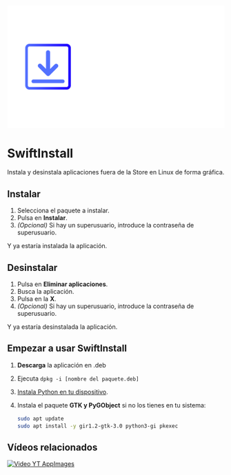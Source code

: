 ![Banner SwiftInstall](/corp/SwiftInstall%20banner.png)
# SwiftInstall

Instala y desinstala aplicaciones fuera de la Store en Linux de forma gráfica.

## Instalar
1. Selecciona el paquete a instalar.
2. Pulsa en **Instalar**.
3. *(Opcional)* Si hay un superusuario, introduce la contraseña de superusuario.

Y ya estaría instalada la aplicación.

## Desinstalar
1. Pulsa en **Eliminar aplicaciones**.
2. Busca la aplicación.
3. Pulsa en la **X**.
4. *(Opcional)* Si hay un superusuario, introduce la contraseña de superusuario.

Y ya estaría desinstalada la aplicación.

## Empezar a usar SwiftInstall
1. **Descarga** la aplicación en .deb
2. Ejecuta `dpkg -i [nombre del paquete.deb]`
3. [Instala Python en tu dispositivo](https://python-guide-es.readthedocs.io/es/latest/starting/install3/linux.html).
4. Instala el paquete **GTK y PyGObject** si no los tienes en tu sistema:

   ```sh
   sudo apt update
   sudo apt install -y gir1.2-gtk-3.0 python3-gi pkexec
   ```
## Vídeos relacionados
[![Video YT AppImages](https://i.ytimg.com/an_webp/4LWLIn5DmOQ/mqdefault_6s.webp?du=3000&sqp=CPCjtr4G&rs=AOn4CLB_qmrEV9Yk67d9r9e1_PjTnkc66w)](https://www.youtube.com/watch?v=4LWLIn5DmOQ)

